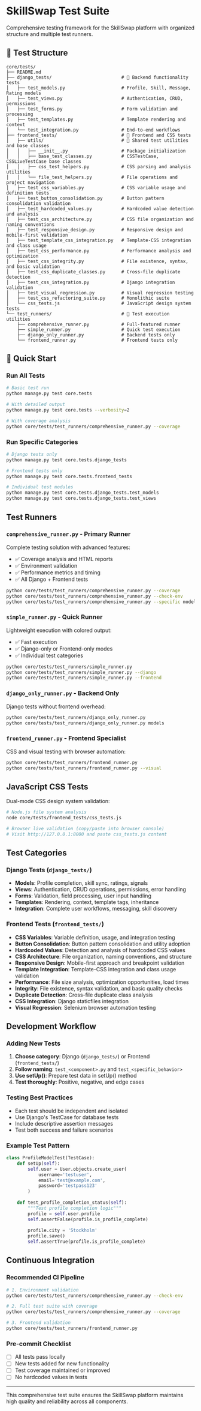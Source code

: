 # SkillSwap Test Suite

Comprehensive testing framework for the SkillSwap platform with organized structure and multiple test runners.

## 📁 Test Structure

```
core/tests/
├── README.md                            
├── django_tests/                          # 🔧 Backend functionality tests
│   ├── test_models.py                     # Profile, Skill, Message, Rating models
│   ├── test_views.py                      # Authentication, CRUD, permissions
│   ├── test_forms.py                      # Form validation and processing
│   ├── test_templates.py                  # Template rendering and context
│   └── test_integration.py                # End-to-end workflows
├── frontend_tests/                        # 🎨 Frontend and CSS tests
│   ├── utils/                             # 🔧 Shared test utilities and base classes
│   │   ├── __init__.py                    # Package initialization
│   │   ├── base_test_classes.py           # CSSTestCase, CSSLiveTestCase base classes
│   │   ├── css_test_helpers.py            # CSS parsing and analysis utilities
│   │   └── file_test_helpers.py           # File operations and project navigation
│   ├── test_css_variables.py              # CSS variable usage and definition tests
│   ├── test_button_consolidation.py       # Button pattern consolidation validation
│   ├── test_hardcoded_values.py           # Hardcoded value detection and analysis
│   ├── test_css_architecture.py           # CSS file organization and naming conventions
│   ├── test_responsive_design.py          # Responsive design and mobile-first validation
│   ├── test_template_css_integration.py   # Template-CSS integration and class usage
│   ├── test_css_performance.py            # Performance analysis and optimization
│   ├── test_css_integrity.py              # File existence, syntax, and basic validation
│   ├── test_css_duplicate_classes.py      # Cross-file duplicate detection
│   ├── test_css_integration.py            # Django integration validation
│   ├── test_visual_regression.py          # Visual regression testing
│   ├── test_css_refactoring_suite.py      # Monolithic suite 
│   └── css_tests.js                       # JavaScript design system tests
└── test_runners/                          # 🚀 Test execution utilities
    ├── comprehensive_runner.py            # Full-featured runner
    ├── simple_runner.py                   # Quick test execution
    ├── django_only_runner.py              # Backend tests only
    └── frontend_runner.py                 # Frontend tests only
```

## 🚀 Quick Start

### Run All Tests
```bash
# Basic test run
python manage.py test core.tests

# With detailed output
python manage.py test core.tests --verbosity=2

# With coverage analysis
python core/tests/test_runners/comprehensive_runner.py --coverage
```

### Run Specific Categories
```bash
# Django tests only
python manage.py test core.tests.django_tests

# Frontend tests only  
python manage.py test core.tests.frontend_tests

# Individual test modules
python manage.py test core.tests.django_tests.test_models
python manage.py test core.tests.django_tests.test_views
```

## Test Runners

### **`comprehensive_runner.py`** - Primary Runner
Complete testing solution with advanced features:
- ✅ Coverage analysis and HTML reports
- ✅ Environment validation 
- ✅ Performance metrics and timing
- ✅ All Django + Frontend tests

```bash
python core/tests/test_runners/comprehensive_runner.py --coverage
python core/tests/test_runners/comprehensive_runner.py --check-env
python core/tests/test_runners/comprehensive_runner.py --specific models
```

### **`simple_runner.py`** - Quick Runner
Lightweight execution with colored output:
- ✅ Fast execution
- ✅ Django-only or Frontend-only modes
- ✅ Individual test categories

```bash
python core/tests/test_runners/simple_runner.py
python core/tests/test_runners/simple_runner.py --django
python core/tests/test_runners/simple_runner.py --frontend
```

### **`django_only_runner.py`** - Backend Only
Django tests without frontend overhead:
```bash
python core/tests/test_runners/django_only_runner.py
python core/tests/test_runners/django_only_runner.py models
```

### **`frontend_runner.py`** - Frontend Specialist
CSS and visual testing with browser automation:
```bash
python core/tests/test_runners/frontend_runner.py
python core/tests/test_runners/frontend_runner.py --visual
```

## JavaScript CSS Tests

Dual-mode CSS design system validation:
```bash
# Node.js file system analysis
node core/tests/frontend_tests/css_tests.js

# Browser live validation (copy/paste into browser console)
# Visit http://127.0.0.1:8000 and paste css_tests.js content
```

## Test Categories

### Django Tests (`django_tests/`)
- **Models**: Profile completion, skill sync, ratings, signals
- **Views**: Authentication, CRUD operations, permissions, error handling  
- **Forms**: Validation, field processing, user input handling
- **Templates**: Rendering, context, template tags, inheritance
- **Integration**: Complete user workflows, messaging, skill discovery

### Frontend Tests (`frontend_tests/`)
- **CSS Variables**: Variable definition, usage, and integration testing
- **Button Consolidation**: Button pattern consolidation and utility adoption
- **Hardcoded Values**: Detection and analysis of hardcoded CSS values
- **CSS Architecture**: File organization, naming conventions, and structure
- **Responsive Design**: Mobile-first approach and breakpoint validation
- **Template Integration**: Template-CSS integration and class usage validation
- **Performance**: File size analysis, optimization opportunities, load times
- **Integrity**: File existence, syntax validation, and basic quality checks
- **Duplicate Detection**: Cross-file duplicate class analysis
- **CSS Integration**: Django staticfiles integration
- **Visual Regression**: Selenium browser automation testing

## Development Workflow

### Adding New Tests
1. **Choose category**: Django (`django_tests/`) or Frontend (`frontend_tests/`)
2. **Follow naming**: `test_<component>.py` and `test_<specific_behavior>`
3. **Use setUp()**: Prepare test data in setUp() method
4. **Test thoroughly**: Positive, negative, and edge cases

### Testing Best Practices
- Each test should be independent and isolated
- Use Django's TestCase for database tests
- Include descriptive assertion messages
- Test both success and failure scenarios

### Example Test Pattern
```python
class ProfileModelTest(TestCase):
    def setUp(self):
        self.user = User.objects.create_user(
            username='testuser',
            email='test@example.com', 
            password='testpass123'
        )
        
    def test_profile_completion_status(self):
        """Test profile completion logic"""
        profile = self.user.profile
        self.assertFalse(profile.is_profile_complete)
        
        profile.city = 'Stockholm'
        profile.save()
        self.assertTrue(profile.is_profile_complete)
```

## Continuous Integration

### Recommended CI Pipeline
```bash
# 1. Environment validation
python core/tests/test_runners/comprehensive_runner.py --check-env

# 2. Full test suite with coverage
python core/tests/test_runners/comprehensive_runner.py --coverage

# 3. Frontend validation
python core/tests/test_runners/frontend_runner.py
```

### Pre-commit Checklist
- [ ] All tests pass locally
- [ ] New tests added for new functionality  
- [ ] Test coverage maintained or improved
- [ ] No hardcoded values in tests

---

This comprehensive test suite ensures the SkillSwap platform maintains high quality and reliability across all components.

